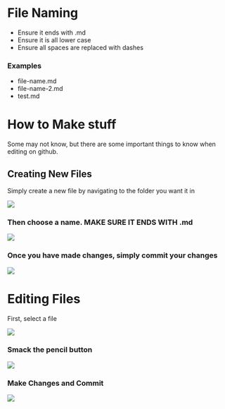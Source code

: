 # File Naming
* Ensure it ends with .md
* Ensure it is all lower case
* Ensure all spaces are replaced with dashes

### Examples
* file-name.md
* file-name-2.md
* test.md

# How to Make stuff
Some may not know, but there are some important things to know when editing on github.

## Creating New Files
Simply create a new file by navigating to the folder you want it in

![](http://imgur.com/wTqz4z5.png)

### Then choose a name. **MAKE SURE IT ENDS WITH** .md

![](http://imgur.com/s1tCjZM.png)

### Once you have made changes, simply commit your changes

![](http://imgur.com/GLF5OH3.png)

# Editing Files
First, select a file

![](http://imgur.com/Dgq12Vq.png)

### Smack the pencil button

![](http://imgur.com/R7nII2f.png)

### Make Changes and Commit

![](http://imgur.com/vbQI2sz.png)
